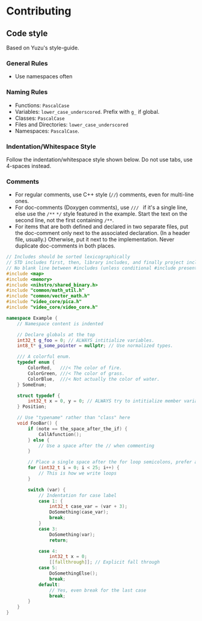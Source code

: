 # Contributing

## Code style
Based on Yuzu's style-guide.

### General Rules
* Use namespaces often

### Naming Rules
* Functions: `PascalCase`
* Variables: `lower_case_underscored`. Prefix with `g_` if global.
* Classes: `PascalCase`
* Files and Directories: `lower_case_underscored`
* Namespaces: `PascalCase`.

### Indentation/Whitespace Style
Follow the indentation/whitespace style shown below. Do not use tabs, use 4-spaces instead.

### Comments
* For regular comments, use C++ style (`//`) comments, even for multi-line ones.
* For doc-comments (Doxygen comments), use `/// ` if it's a single line, else use the `/**` `*/` style featured in the example. Start the text on the second line, not the first containing `/**`.
* For items that are both defined and declared in two separate files, put the doc-comment only next to the associated declaration. (In a header file, usually.) Otherwise, put it next to the implementation. Never duplicate doc-comments in both places.

```cpp
// Includes should be sorted lexicographically
// STD includes first, then, library includes, and finally project includes
// No blank line between #includes (unless conditional #include presents)
#include <map>
#include <memory>
#include <nihstro/shared_binary.h>
#include "common/math_util.h"
#include "common/vector_math.h"
#include "video_core/pica.h"
#include "video_core/video_core.h"

namespace Example {
    // Namespace content is indented

    // Declare globals at the top
    int32_t g_foo = 0; // ALWAYS intitialize variables.
    int8_t* g_some_pointer = nullptr; // Use normalized types.

    /// A colorful enum.
    typedef enum {
        ColorRed,   ///< The color of fire.
        ColorGreen, ///< The color of grass.
        ColorBlue,  ///< Not actually the color of water.
    } SomeEnum;

    struct typedef {
        int32_t x = 0, y = 0; // ALWAYS try to intitialize member variables!
    } Position;

    // Use "typename" rather than "class" here
    void FooBar() {
        if (note == the_space_after_the_if) {
            CallAfunction();
        } else {
            // Use a space after the // when commenting
        }

        // Place a single space after the for loop semicolons, prefer after-increment
        for (int32_t i = 0; i < 25; i++) {
            // This is how we write loops
        }

        switch (var) {
            // Indentation for case label
            case 1: {
                int32_t case_var = (var + 3);
                DoSomething(case_var);
                break;
            }
            case 3:
                DoSomething(var);
                return;

            case 4:
                int32_t x = 0;
                [[fallthrough]]; // Explicit fall through
            case 5:
                DoSomethingElse();
                break;
            default:
                // Yes, even break for the last case
                break;
        }
    }
}
```